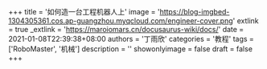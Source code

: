 +++
title = '如何造一台工程机器人上'
image = 'https://blog-imgbed-1304305361.cos.ap-guangzhou.myqcloud.com/engineer-cover.png'
extlink = true
_extlink = 'https://maroiomars.cn/docusaurus-wiki/docs/'
date = 2021-01-08T22:39:38+08:00
authors = '丁雨欣'
categories = '教程'
tags = ['RoboMaster', '机械']
description = ''
showonlyimage = false
draft = false
+++

